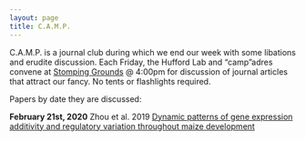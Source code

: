 ```yaml
---
layout: page
title: C.A.M.P.
---
```


C.A.M.P. is a journal club during which we end our week with some libations and erudite discussion. Each Friday, the Hufford Lab and “camp”adres convene at <a href="https://www.facebook.com/Stomping-Grounds-107335579324901/">Stomping Grounds</a> @ 4:00pm for discussion of journal articles that attract our fancy. No tents or flashlights required.

Papers by date they are discussed:

<b>February 21st, 2020</b>
Zhou et al. 2019
<a href="https://www.cell.com/molecular-plant/pdf/S1674-2052(18)30382-4.pdf">Dynamic patterns of gene expression additivity and regulatory variation throughout maize development</a>